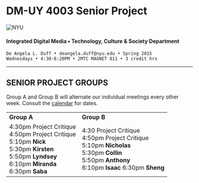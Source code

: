# DM-UY 4003 Senior Project

![NYU](http://ws2.polishedsolid.com/de/nyu_soe_logo.png)
#### Integrated Digital Media • Technology, Culture & Society Department 

    De Angela L. Duff • deangela.duff@nyu.edu • Spring 2015 
    Wednesdays • 4:30-6:20PM • 2MTC MAGNET 811 • 3 credit hrs

---

## SENIOR PROJECT GROUPS

Group A and Group B will alternate our individual meetings every other week. Consult the <a href="dm4003_senior_project_calendar.md">calendar</a> for dates.
<table>
<tr>
    <td><strong>Group A</strong></td>
    <td><strong>Group B</strong></td>
</tr>
<tr>
    <td>4:30pm Project Critique</strong><br>
    4:50pm Project Critique</strong><br>
    5:10pm <strong>Nick</strong><br>
    5:30pm <strong>Kirsten</strong><br>
    5:50pm <strong>Lyndsey</strong><br>
    6:10pm <strong>Miranda</strong><br>
    6:30pm <strong>Saba</strong><br>
    </td>
    <td>4:30 Project Critique</strong><br>
    4:50pm Project Critique</strong><br>
    5:10pm <strong>Nicholas</strong><br>
    5:30pm <strong>Collin</strong><br>
    5:50pm <strong>Anthony</strong><br>
    6:10pm <strong>Isaac</strong>
    6:30pm <strong>Sheng</strong></td>
</tr>
</table>








